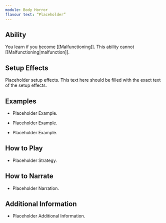```yaml
---
module: Body Horror
flavour text: “Placeholder”
---
```

## Ability
You learn if you become [[Malfunctioning]]. This ability cannot [[Malfunctioning|malfunction]].

## Setup Effects
Placeholder setup effects. This text here should be filled with the exact text of the setup effects.

## Examples
- Placeholder Example.

- Placeholder Example.

- Placeholder Example.

## How to Play
- Placeholder Strategy.

## How to Narrate
- Placeholder Narration.

## Additional Information
- Placeholder Additional Information.